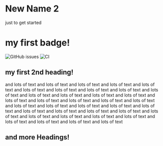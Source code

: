 # New Name 2
just to get started

# my first badge!
![GitHub issues](https://img.shields.io/github/issues-raw/Coruna/hello-world) ![CI](https://github.com/Coruna/hello-world/workflows/CI/badge.svg)

## my first 2nd heading!
and lots of text and lots of text and lots of text and lots of text and lots of text and lots of text and lots of text and lots of text and lots of text and lots of text and lots of text and lots of text and lots of text and lots of text and lots of text and lots of text and lots of text and lots of text and lots of text and lots of text and lots of text and lots of text and lots of text and lots of text and lots of text and lots of text and lots of text and lots of text and lots of text and lots of text and lots of text and lots of text and lots of text and lots of text and lots of text and lots of text and lots of text 

## and more Headings!
